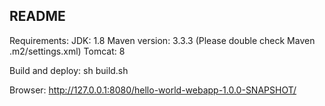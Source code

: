 README
------

  Requirements:
    JDK: 1.8
    Maven version: 3.3.3 (Please double check Maven .m2/settings.xml)
    Tomcat: 8

  Build and deploy:
    sh build.sh

  Browser:
    http://127.0.0.1:8080/hello-world-webapp-1.0.0-SNAPSHOT/
